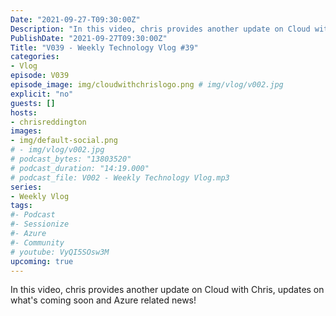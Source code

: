 ```yaml
---
Date: "2021-09-27-T09:30:00Z"
Description: "In this video, chris provides another update on Cloud with Chris, updates on what's coming soon and Azure related news!"
PublishDate: "2021-09-27T09:30:00Z"
Title: "V039 - Weekly Technology Vlog #39"
categories:
- Vlog
episode: V039
episode_image: img/cloudwithchrislogo.png # img/vlog/v002.jpg
explicit: "no"
guests: []
hosts:
- chrisreddington
images:
- img/default-social.png
# - img/vlog/v002.jpg
# podcast_bytes: "13803520"
# podcast_duration: "14:19.000"
# podcast_file: V002 - Weekly Technology Vlog.mp3
series:
- Weekly Vlog
tags:
#- Podcast
#- Sessionize
#- Azure
#- Community
# youtube: VyQI5SOsw3M
upcoming: true
---
```

In this video, chris provides another update on Cloud with Chris, updates on what's coming soon and Azure related news!
